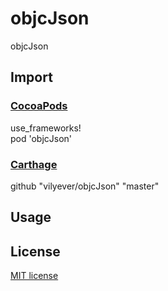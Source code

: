 # objcJson
objcJson

## Import
### [CocoaPods](http://cocoapods.org)
use_frameworks!
</br>
pod 'objcJson'

### [Carthage](https://github.com/Carthage/Carthage)
github "vilyever/objcJson" "master"

## Usage

## License

[MIT license](LICENSE)
